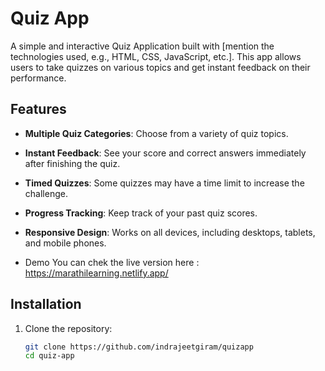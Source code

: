 # Quiz App

A simple and interactive Quiz Application built with [mention the technologies used, e.g., HTML, CSS, JavaScript, etc.]. This app allows users to take quizzes on various topics and get instant feedback on their performance.

## Features

- **Multiple Quiz Categories**: Choose from a variety of quiz topics.
- **Instant Feedback**: See your score and correct answers immediately after finishing the quiz.
- **Timed Quizzes**: Some quizzes may have a time limit to increase the challenge.
- **Progress Tracking**: Keep track of your past quiz scores.
- **Responsive Design**: Works on all devices, including desktops, tablets, and mobile phones.

- Demo
You can chek the live version here : https://marathilearning.netlify.app/

## Installation

1. Clone the repository:

   ```bash
   git clone https://github.com/indrajeetgiram/quizapp
   cd quiz-app
